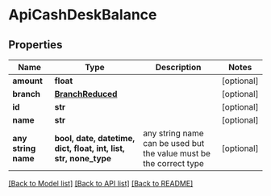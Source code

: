 # ApiCashDeskBalance


## Properties
Name | Type | Description | Notes
------------ | ------------- | ------------- | -------------
**amount** | **float** |  | [optional] 
**branch** | [**BranchReduced**](BranchReduced.md) |  | [optional] 
**id** | **str** |  | [optional] 
**name** | **str** |  | [optional] 
**any string name** | **bool, date, datetime, dict, float, int, list, str, none_type** | any string name can be used but the value must be the correct type | [optional]

[[Back to Model list]](../README.md#documentation-for-models) [[Back to API list]](../README.md#documentation-for-api-endpoints) [[Back to README]](../README.md)


